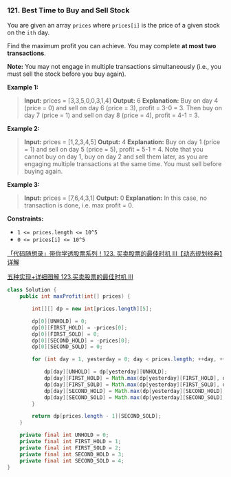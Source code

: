 ### 121. Best Time to Buy and Sell Stock

You are given an array `prices` where `prices[i]` is the price of a given stock on the `ith` day.

Find the maximum profit you can achieve. You may complete **at most two transactions**.

**Note:** You may not engage in multiple transactions simultaneously (i.e., you must sell the stock before you buy again).

**Example 1:**

> **Input:** prices = [3,3,5,0,0,3,1,4]
> **Output:** 6
> **Explanation:** Buy on day 4 (price = 0) and sell on day 6 (price = 3), profit = 3-0 = 3.
> Then buy on day 7 (price = 1) and sell on day 8 (price = 4), profit = 4-1 = 3.

**Example 2:**

> **Input:** prices = [1,2,3,4,5]
> **Output:** 4
> **Explanation:** Buy on day 1 (price = 1) and sell on day 5 (price = 5), profit = 5-1 = 4.
> Note that you cannot buy on day 1, buy on day 2 and sell them later, as you are engaging multiple transactions at the same time. You must sell before buying again.

**Example 3:**

> **Input:** prices = [7,6,4,3,1]
> **Output:** 0
> **Explanation:** In this case, no transaction is done, i.e. max profit = 0.

**Constraints:**

- `1 <= prices.length <= 10^5`
- `0 <= prices[i] <= 10^5`

[「代码随想录」带你学透股票系列！123. 买卖股票的最佳时机 III【动态规划经典】详解](https://leetcode.cn/problems/best-time-to-buy-and-sell-stock-iii/solution/123-mai-mai-gu-piao-de-zui-jia-shi-ji-ii-zfh9/)

[五种实现+详细图解 123.买卖股票的最佳时机 III](https://leetcode.cn/problems/best-time-to-buy-and-sell-stock-iii/solution/wu-chong-shi-xian-xiang-xi-tu-jie-123mai-mai-gu-pi/699109/)

```java
class Solution {
    public int maxProfit(int[] prices) {

        int[][] dp = new int[prices.length][5];

        dp[0][UNHOLD] = 0;
        dp[0][FIRST_HOLD] = -prices[0];
        dp[0][FIRST_SOLD] = 0;
        dp[0][SECOND_HOLD] = -prices[0];
        dp[0][SECOND_SOLD] = 0;

        for (int day = 1, yesterday = 0; day < prices.length; ++day, ++yesterday) {

            dp[day][UNHOLD] = dp[yesterday][UNHOLD];
            dp[day][FIRST_HOLD] = Math.max(dp[yesterday][FIRST_HOLD], dp[yesterday][UNHOLD] - prices[day]);
            dp[day][FIRST_SOLD] = Math.max(dp[yesterday][FIRST_SOLD], dp[yesterday][FIRST_HOLD] + prices[day]);
            dp[day][SECOND_HOLD] = Math.max(dp[yesterday][SECOND_HOLD], dp[yesterday][FIRST_SOLD] - prices[day]);
            dp[day][SECOND_SOLD] = Math.max(dp[yesterday][SECOND_SOLD], dp[yesterday][SECOND_HOLD] + prices[day]);
        }

        return dp[prices.length - 1][SECOND_SOLD];
    }

    private final int UNHOLD = 0;
    private final int FIRST_HOLD = 1;
    private final int FIRST_SOLD = 2;
    private final int SECOND_HOLD = 3;
    private final int SECOND_SOLD = 4;
}
```
